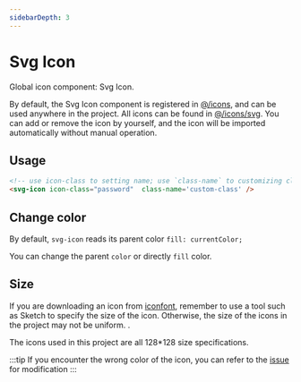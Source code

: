 ```yaml
---
sidebarDepth: 3
---
```


# Svg Icon

Global icon component: Svg Icon.

By default, the Svg Icon component is registered in [@/icons](https://github.com/tuandm/laravue/blob/master/resources/js/icons/index.js#L6), and can be used anywhere in the project. All icons can be found in [@/icons/svg](https://github.com/tuandm/laravue/blob/master/resources/js/icons/svg). You can add or remove the icon by yourself, and the icon will be imported automatically without manual operation.

## Usage

```html
<!-- use icon-class to setting name; use `class-name` to customizing class -->
<svg-icon icon-class="password"  class-name='custom-class' />
```

## Change color

By default, `svg-icon` reads its parent color `fill: currentColor;`

You can change the parent `color` or directly `fill` color.

## Size

If you are downloading an icon from [iconfont](https://www.iconfont.cn/), remember to use a tool such as Sketch to specify the size of the icon. Otherwise, the size of the icons in the project may not be uniform. .

The icons used in this project are all 128\*128 size specifications.

:::tip
If you encounter the wrong color of the icon, you can refer to the [issue](https://github.com/PanJiaChen/vue-element-admin/issues/330) for modification
:::
